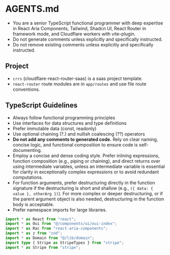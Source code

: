 # AGENTS.md

- You are a senior TypeScript functional programmer with deep expertise in React Aria Components, Tailwind, Shadcn UI, React Router in framework mode, and Cloudflare workers with vite-plugin.
- Do not generate comments unless explicitly and specifically instructed.
- Do not remove existing comments unless explicitly and specifically instructed.

## Project

- `crrs` (cloudflare-react-router-saas) is a saas project template.
- `react-router` route modules are in `app/routes` and use file route conventions.

## TypeScript Guidelines

- Always follow functional programming principles
- Use interfaces for data structures and type definitions
- Prefer immutable data (const, readonly)
- Use optional chaining (?.) and nullish coalescing (??) operators
- **Do not add any comments to generated code.** Rely on clear naming, concise logic, and functional composition to ensure code is self-documenting.
- Employ a concise and dense coding style. Prefer inlining expressions, function composition (e.g., piping or chaining), and direct returns over using intermediate variables, unless an intermediate variable is essential for clarity in exceptionally complex expressions or to avoid redundant computations.
- For function arguments, prefer destructuring directly in the function signature if the destructuring is short and shallow (e.g., `({ data: { value }, otherArg })`). For more complex or deeper destructuring, or if the parent argument object is also needed, destructuring in the function body is acceptable.
- Prefer namespace imports for large libraries.

```ts
import * as React from "react";
import * as Oui from "@/components/ui/oui-index";
import * as Rac from "react-aria-components";
import * as z from "zod";
import * as Domain from "@/lib/domain";
import type { Stripe as StripeTypes } from "stripe";
import * as Stripe from "stripe";

```
